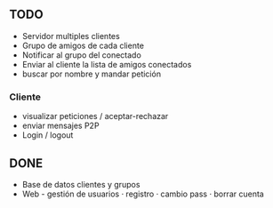 ## TODO

 - Servidor multiples clientes
 - Grupo de amigos de cada cliente
 - Notificar al grupo del conectado
 - Enviar al cliente la lista de amigos conectados
 - buscar por nombre y mandar petición

### Cliente
 - visualizar peticiones / aceptar-rechazar
 - enviar mensajes P2P
 - Login / logout

## DONE

 - Base de datos clientes y grupos
 - Web - gestión de usuarios
      · registro
      · cambio pass
      · borrar cuenta

